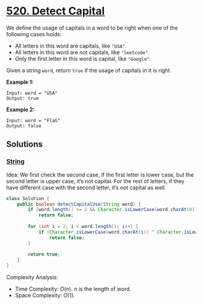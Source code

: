 # [520. Detect Capital](https://leetcode.com/problems/detect-capital/)

We define the usage of capitals in a word to be right when one of the following cases holds:

- All letters in this word are capitals, like `"USA"`.
- All letters in this word are not capitals, like `"leetcode"`.
- Only the first letter in this word is capital, like `"Google"`.

Given a string `word`, return `true` if the usage of capitals in it is right.

**Example 1:**

```
Input: word = "USA"
Output: true
```

**Example 2:**

```
Input: word = "FlaG"
Output: false
```

## Solutions
### [String](DetectCapital.java)

Idea: We first check the second case, if the first letter is lower case, but the second letter is upper case, it’s not capital. For the rest of letters, if they have different case with the second letter, it’s not capital as well.

```java
class Solution {
    public boolean detectCapitalUse(String word) {
        if (word.length() >= 2 && Character.isLowerCase(word.charAt(0)) && Character.isUpperCase(word.charAt(1)))
            return false;
        
        for (int i = 2; i < word.length(); i++) {
            if (Character.isLowerCase(word.charAt(i)) ^ Character.isLowerCase(word.charAt(1)))
                return false;
        }
        
        return true;
    }
}
```

Complexity Analysis:

- Time Complexity: $O(n)$. $n$ is the length of word.
- Space Complexity: $O(1)$.
